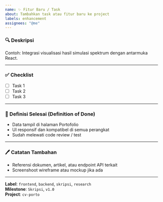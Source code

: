 ```yaml
---
name: ✨ Fitur Baru / Task
about: Tambahkan task atau fitur baru ke project
labels: enhancement
assignees: "@me"
---
```


### 🔍 Deskripsi

<!-- Jelaskan task/proyek ini secara ringkas namun jelas -->

Contoh:
Integrasi visualisasi hasil simulasi spektrum dengan antarmuka React.

---

### ✅ Checklist

- [ ] Task 1
- [ ] Task 2
- [ ] Task 3

---

### 🌟 Definisi Selesai (Definition of Done)

<!-- Jelaskan apa yang dimaksud dengan selesai -->

- Data tampil di halaman Portofolio
- UI responsif dan kompatibel di semua perangkat
- Sudah melewati code review / test

---

### 🖊️ Catatan Tambahan

<!-- Tambahkan referensi, link, dokumentasi pendukung -->

- Referensi dokumen, artikel, atau endpoint API terkait
- Screenshoot wireframe atau mockup jika ada

---

**Label**: `frontend`, `backend`, `skripsi`, `research`  
**Milestone**: `Skripsi`, `v1.0`  
**Project**: `cv-porto`
